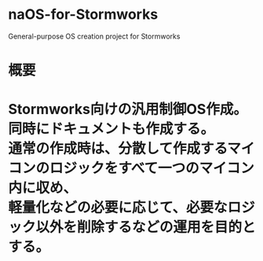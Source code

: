 # naOS-for-Stormworks

General-purpose OS creation project for Stormworks

<h1>概要<h1>
Stormworks向けの汎用制御OS作成。<br>
同時にドキュメントも作成する。<br>
通常の作成時は、分散して作成するマイコンのロジックをすべて一つのマイコン内に収め、<br>
軽量化などの必要に応じて、必要なロジック以外を削除するなどの運用を目的とする。<br>
